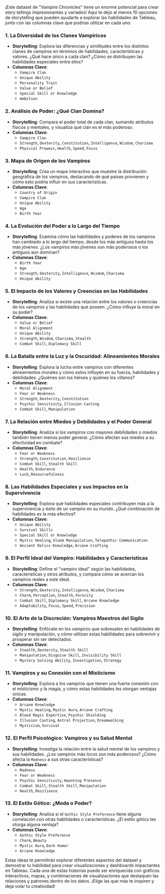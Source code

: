 ¡Este dataset de "Vampire Chronicles" tiene un enorme potencial para crear story tellings impresionantes y variados! Aquí te dejo al menos 10 opciones de storytelling que pueden ayudarte a explorar las habilidades de Tableau, junto con las columnas clave que podrías utilizar en cada uno:

### 1. **La Diversidad de los Clanes Vampíricos**
   - **Storytelling**: Explora las diferencias y similitudes entre los distintos clanes de vampiros en términos de habilidades, características y valores. ¿Qué hace único a cada clan? ¿Cómo se distribuyen las habilidades especiales entre ellos?
   - **Columnas Clave**: 
     - `Vampire Clan`
     - `Unique Ability`
     - `Personality Trait`
     - `Value or Belief`
     - `Special Skill or Knowledge`
     - `Ambition`

### 2. **Análisis de Poder: ¿Qué Clan Domina?**
   - **Storytelling**: Compara el poder total de cada clan, sumando atributos físicos y mentales, y visualiza qué clan es el más poderoso. 
   - **Columnas Clave**:
     - `Vampire Clan`
     - `Strength`, `Dexterity`, `Constitution`, `Intelligence`, `Wisdom`, `Charisma`
     - `Physical Prowess`, `Health`, `Speed`, `Focus`

### 3. **Mapa de Origen de los Vampiros**
   - **Storytelling**: Crea un mapa interactivo que muestre la distribución geográfica de los vampiros, destacando de qué países provienen y cómo esto podría influir en sus características.
   - **Columnas Clave**:
     - `Country of Origin`
     - `Vampire Clan`
     - `Unique Ability`
     - `Age`
     - `Birth Year`

### 4. **La Evolución del Poder a lo Largo del Tiempo**
   - **Storytelling**: Examina cómo las habilidades y poderes de los vampiros han cambiado a lo largo del tiempo, desde los más antiguos hasta los más jóvenes. ¿Los vampiros más jóvenes son más poderosos o los antiguos aún dominan?
   - **Columnas Clave**:
     - `Birth Year`
     - `Age`
     - `Strength`, `Dexterity`, `Intelligence`, `Wisdom`, `Charisma`
     - `Unique Ability`

### 5. **El Impacto de los Valores y Creencias en las Habilidades**
   - **Storytelling**: Analiza si existe una relación entre los valores o creencias de los vampiros y las habilidades que poseen. ¿Cómo influye la moral en su poder?
   - **Columnas Clave**:
     - `Value or Belief`
     - `Moral Alignment`
     - `Unique Ability`
     - `Strength`, `Wisdom`, `Charisma`, `Stealth`
     - `Combat Skill`, `Diplomacy Skill`

### 6. **La Batalla entre la Luz y la Oscuridad: Alineamientos Morales**
   - **Storytelling**: Explora la lucha entre vampiros con diferentes alineamientos morales y cómo estos influyen en su fuerza, habilidades y debilidades. ¿Quiénes son los héroes y quiénes los villanos?
   - **Columnas Clave**:
     - `Moral Alignment`
     - `Fear or Weakness`
     - `Strength`, `Dexterity`, `Constitution`
     - `Psychic Sensitivity`, `Illusion Casting`
     - `Combat Skill`, `Manipulation`

### 7. **La Relación entre Miedos y Debilidades y el Poder General**
   - **Storytelling**: Analiza si los vampiros con mayores debilidades o miedos también tienen menos poder general. ¿Cómo afectan sus miedos a su efectividad en combate?
   - **Columnas Clave**:
     - `Fear or Weakness`
     - `Strength`, `Constitution`, `Resilience`
     - `Combat Skill`, `Stealth Skill`
     - `Health`, `Endurance`
     - `Luck`, `Resourcefulness`

### 8. **Las Habilidades Especiales y sus Impactos en la Supervivencia**
   - **Storytelling**: Explora qué habilidades especiales contribuyen más a la supervivencia y éxito de un vampiro en su mundo. ¿Qué combinación de habilidades es la más efectiva?
   - **Columnas Clave**:
     - `Unique Ability`
     - `Survival Skills`
     - `Special Skill or Knowledge`
     - `Mystic Healing`, `Gloom Manipulation`, `Telepathic Communication`
     - `Ancient Relics Knowledge`, `Arcane Crafting`

### 9. **El Perfil Ideal del Vampiro: Habilidades y Características**
   - **Storytelling**: Define el "vampiro ideal" según las habilidades, características y otros atributos, y compara cómo se acercan los vampiros reales a este ideal.
   - **Columnas Clave**:
     - `Strength`, `Dexterity`, `Intelligence`, `Wisdom`, `Charisma`
     - `Charm`, `Perception`, `Stealth`, `Ferocity`
     - `Combat Skill`, `Diplomacy Skill`, `Arcane Knowledge`
     - `Adaptability`, `Focus`, `Speed`, `Precision`

### 10. **El Arte de la Discreción: Vampiros Maestros del Sigilo**
   - **Storytelling**: Enfócate en los vampiros que sobresalen en habilidades de sigilo y manipulación, y cómo utilizan estas habilidades para sobrevivir y prosperar sin ser detectados.
   - **Columnas Clave**:
     - `Stealth`, `Dexterity`, `Stealth Skill`
     - `Manipulation`, `Disguise Skill`, `Invisibility Skill`
     - `Mystery Solving Ability`, `Investigation`, `Strategy`

### 11. **Vampiros y su Conexión con el Misticismo**
   - **Storytelling**: Explora a los vampiros que tienen una fuerte conexión con el misticismo y la magia, y cómo estas habilidades les otorgan ventajas únicas.
   - **Columnas Clave**:
     - `Arcane Knowledge`
     - `Mystic Healing`, `Mystic Aura`, `Arcane Crafting`
     - `Blood Magic Expertise`, `Psychic Shielding`
     - `Illusion Casting`, `Astral Projection`, `Dreamwalking`
     - `Mysticism`, `Survival`

### 12. **El Perfil Psicológico: Vampiros y su Salud Mental**
   - **Storytelling**: Investiga la relación entre la salud mental de los vampiros y sus habilidades. ¿Los vampiros más locos son más poderosos? ¿Cómo afecta la `Madness` a sus otras características?
   - **Columnas Clave**:
     - `Madness`
     - `Fear or Weakness`
     - `Psychic Sensitivity`, `Haunting Presence`
     - `Combat Skill`, `Stealth Skill`, `Manipulation`
     - `Health`, `Resilience`

### 13. **El Estilo Gótico: ¿Moda o Poder?**
   - **Storytelling**: Analiza si el `Gothic Style Preference` tiene alguna correlación con otras habilidades o características. ¿El estilo gótico les otorga alguna ventaja?
   - **Columnas Clave**:
     - `Gothic Style Preference`
     - `Charm`, `Beauty`
     - `Mystic Aura`, `Dark Humor`
     - `Arcane Knowledge`

Estas ideas te permitirán explorar diferentes aspectos del dataset y demostrar tu habilidad para crear visualizaciones y dashboards impactantes en Tableau. Cada una de estas historias puede ser enriquecida con gráficos interactivos, mapas, y combinaciones de visualizaciones que destaquen las relaciones y patrones dentro de los datos. ¡Elige las que más te inspiren y deja volar tu creatividad!